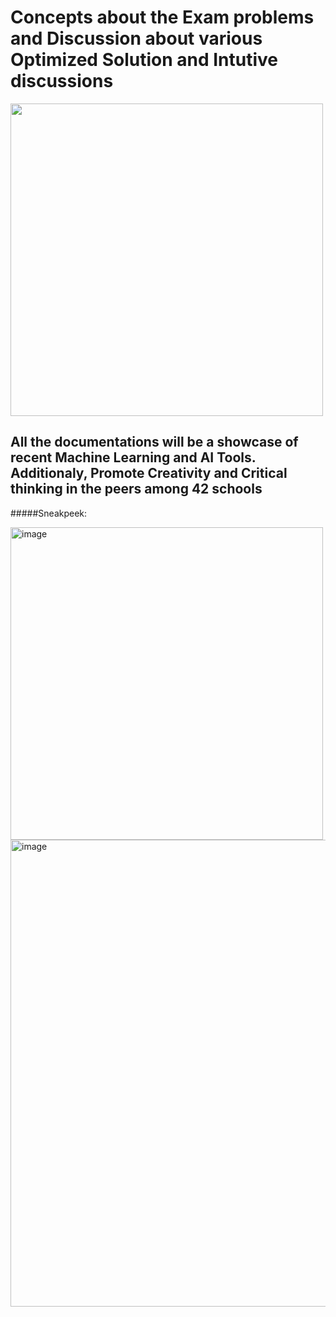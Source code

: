# Concepts about the Exam problems and Discussion about various Optimized Solution and Intutive discussions
<img src="https://user-images.githubusercontent.com/66947064/214869421-519e165c-2f62-4f0b-abdc-ddb0a22e42b2.png" width="500" height="500">




## All the documentations will be a showcase of recent Machine Learning and AI Tools. Additionaly, Promote Creativity and Critical thinking in the peers among 42 schools


#####Sneakpeek:

<img width="500" alt="image" src="https://user-images.githubusercontent.com/66947064/220529391-d00ce7d2-251a-479e-9277-bc5d20a64eec.png">

<img width="747" alt="image" src="https://user-images.githubusercontent.com/66947064/220529513-cc7fb047-5448-4746-abb9-7dcbbd135949.png">



